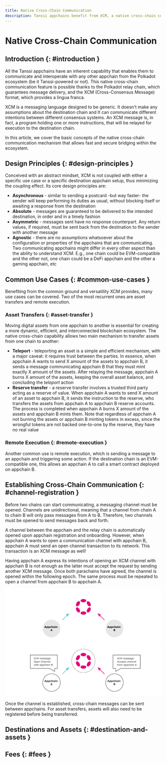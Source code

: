 ```yaml
---
title: Native Cross-Chain Communication
description: Tanssi appchains benefit from XCM, a native cross-chain communication language, which allows fast and secure bridging guaranteed by Polkadot's relay chain.
---
```


# Native Cross-Chain Communication

## Introduction {: #introduction }

All the Tanssi appchains have an inherent capability that enables them to communicate and interoperate with any other appchain from the Polkadot ecosystem (be it Tanssi-powered or not). This native cross-chain communication feature is possible thanks to the Polkadot relay chain, which guarantees message delivery, and the XCM (Cross-Consensus Message) format, which provides a lingua franca.

XCM is a messaging language designed to be generic. It doesn't make any assumptions about the destination chain and It can communicate different intentions between different consensus systems. An XCM message is, in fact, a program holding one or more instructions, that will be relayed for execution to the destination chain.

In this article, we cover the basic concepts of the native cross-chain communication mechanism that allows fast and secure bridging within the ecosystem.

## Design Principles {: #design-principles }

Conceived with an abstract mindset, XCM is not coupled with either a specific use case or a specific destination appchain setup, thus minimizing the coupling effect. Its core design principles are:

- **Asynchronous** - similar to sending a postcard -but way faster- the sender will keep performing its duties as usual, without blocking itself or awaiting a response from the destination
- **Absolute** -  messages are guaranteed to be delivered to the intended destination, in order and in a timely fashion
- **Asymmetric** -  messages sent have no response counterpart. Any return values, if required, must be sent back from the destination to the sender with another message
- **Agnostic** -  there are no assumptions whatsoever about the configuration or properties of the appchains that are communicating. Two communicating appchains might differ in every other aspect than the ability to understand XCM. E.g., one chain could be EVM-compatible and the other not, one chain could be a DeFi appchain and the other a gaming appchain, etc

## Common Use Cases {: #common-use-cases }

Benefiting from the common ground and versatility XCM provides, many use cases can be covered. Two of the most recurrent ones are asset transfers and remote execution.

### Asset Transfers {: #asset-transfer }

Moving digital assets from one appchain to another is essential for creating a more dynamic, efficient, and interconnected blockchain ecosystem. The native cross-chain capability allows two main mechanism to transfer assets from one chain to another:

- **Teleport** - teleporting an asset is a simple and efficient mechanism, with a major caveat: it requires trust between the parties. In essence, when appchain A wants to send X amount of the assets to appchain B, it sends a message communicating appchain B that they must mint exactly X amount of the assets. After relaying the message, appchain A burns X amount of the assets, keeping the overall asset balance, and concluding the *teleport* action
- **Reserve transfer** - a reserve transfer involves a trusted third party acting as a reserve of value. When appchain A wants to send X amount of an asset to appchain B, it sends the instruction to the reserve, who transfers the assets from appchain A to appchain B reserve accounts. The process is completed when appchain A burns X amount of the assets and appchain B mints them. Note that regardless of appchain A not burning the assets or appchain B minting tokens in excess, since the wrongful tokens are not backed one-to-one by the reserve, they have no real value

### Remote Execution {: #remote-execution }

Another common use is remote execution, which is sending a message to an appchain and triggering some action. If the destination chain is an EVM-compatible one, this allows an appchain A to call a smart contract deployed on appchain B. 

## Establishing Cross-Chain Communication {: #channel-registration }

Before two chains can start communicating, a messaging channel must be opened. Channels are unidirectional, meaning that a channel from chain A to chain B will only pass messages from A to B. Therefore, two channels must be opened to send messages back and forth.

A channel between the appchain and the relay chain is automatically opened upon appchain registration and onboarding. However, when appchain A wants to open a communication channel with appchain B, appchain A must send an open channel transaction to its network. This transaction is an XCM message as well!

Having appchain A express its intentions of opening an XCM channel with appchain B is not enough as the latter must accept the request by sending another XCM message. Once both parachains have agreed, the channel is opened within the following epoch. The same process must be repeated to open a channel from appchain B to appchain A.

![XCM Channel Registration Overview](/images/learn/framework/xcm/dark-xcm-1.webp#only-dark)
![XCM Channel Registration Overview](/images/learn/framework/xcm/light-xcm-1.webp#only-dark#only-light)

Once the channel is established, cross-chain messages can be sent between appchains. For asset transfers, assets will also need to be registered before being transferred.

## Destinations and Assets {: #destination-and-assets }





## Fees {: #fees }

